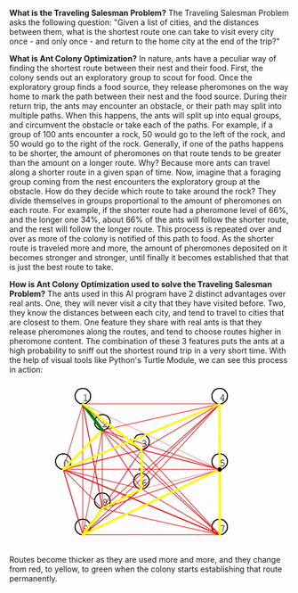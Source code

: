 **What is the Traveling Salesman Problem?**
The Traveling Salesman Problem asks the following question: "Given a list of cities, and the distances between them, what is the shortest route one can take to visit every city once - and only once - and return to the home city at the end of the trip?" 

**What is Ant Colony Optimization?**
In nature, ants have a peculiar way of finding the shortest route between their nest and their food. First, the colony sends out an exploratory group to scout for food. Once the exploratory group finds a food source, they release pheromones on the way home to mark the path between their nest and the food source. During their return trip, the ants may encounter an obstacle, or their path may split into multiple paths. When this happens, the ants will split up into equal groups, and circumvent the obstacle or take each of the paths. For example, if a group of 100 ants encounter a rock, 50 would go to the left of the rock, and 50 would go to the right of the rock. Generally, if one of the paths happens to be shorter, the amount of pheromones on that route tends to be greater than the amount  on a longer route. Why? Because more ants can travel along a shorter route in a given span of time. Now, imagine that a foraging group coming from the nest encounters the exploratory group at the obstacle. How do they decide which route to take around the rock? They divide themselves in groups proportional to the amount of pheromones on each route. For example, if the shorter route had a pheromone level of 66%, and the longer one 34%, about 66% of the ants will follow the shorter route, and the rest will follow the longer route. This process is repeated over and over as more of the colony is notified of this path to food. As the shorter route is traveled more and more, the amount of pheromones deposited on it becomes stronger and stronger, until finally it becomes established that that is just the best route to take. 

**How is Ant Colony Optimization used to solve the Traveling Salesman Problem?**
The ants used in this AI program have 2 distinct advantages over real ants. One, they will never visit a city that they have visited before. Two, they know the distances between each city, and tend to travel to cities that are closest to them. One feature they share with real ants is that they release pheromones along the routes, and tend to choose routes higher in pheromone content. The combination of these 3 features puts the ants at a high probability to sniff out the shortest round trip in a very short time. With the help of visual tools like Python's Turtle Module, we can see this process in action:

![](https://github.com/sungmin-gan/AntColonyOptimization/blob/master/ACO.gif)

Routes become thicker as they are used more and more, and they change from red, to yellow, to green when the colony starts establishing that route permanently.

